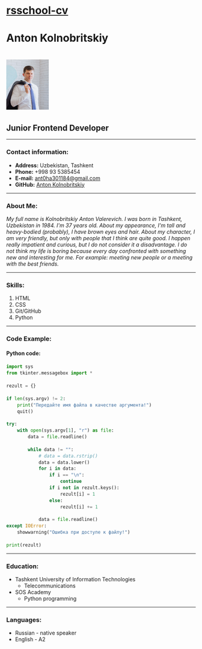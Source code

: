 # [rsschool-cv](https://ant0ha301184.github.io/rsschool-cv/) #
# Anton Kolnobritskiy #
# ![Foto](foto.png "My Foto") #
## Junior Frontend Developer ##

---
### **Contact information:** ###
* **Address:** Uzbekistan, Tashkent
* **Phone:** +998 93 5385454
* **E-mail:** ant0ha301184@gmail.com
* **GitHub:** [Anton Kolnobritskiy](https://github.com/ant0ha301184)

---

### **About Me:**
 *My full name is Kolnobritskiy Anton Valerevich. I was born in Tashkent, Uzbekistan in 1984. I'm 37 years old. About my appearance, I'm tall and heavy-bodied (probably), I have brown eyes and hair. About my character, I am very friendly, but only with people that I think are quite good. I happen really impatient and curious, but I do not consider it a disadvantage. I do not think my life is boring because every day confronted with something new and interesting for me. For example: meeting new people or a meeting with the best friends.*

---

### __Skills:__
1. HTML
2. CSS
3. Git/GitHub
4. Python


---


### __Code Example:__

#### Python code:

```python 
import sys
from tkinter.messagebox import *

rezult = {}

if len(sys.argv) != 2:
    print("Передайте имя файла в качестве аргумента!")
    quit()

try:
    with open(sys.argv[1], "r") as file:
        data = file.readline()

        while data != "":
            # data = data.rstrip()
            data = data.lower()
            for i in data:
                if i == "\n":
                    continue
                if i not in rezult.keys():
                    rezult[i] = 1
                else:
                    rezult[i] += 1

            data = file.readline()
except IOError:
    showwarning("Ошибка при доступе к файлу!")

print(rezult)
```


---


### **Education:**
* Tashkent University of Information Technologies
    * Telecommunications
* SOS Academy
    * Python programming


---


### Languages:
* Russian - native speaker
* English - A2
